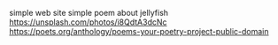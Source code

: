 simple web site
simple poem about jellyfish
https://unsplash.com/photos/i8QdtA3dcNc
https://poets.org/anthology/poems-your-poetry-project-public-domain
